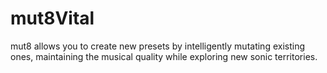 # mut8Vital
mut8 allows you to create new presets by intelligently mutating existing ones, maintaining the musical quality while exploring new sonic territories.
